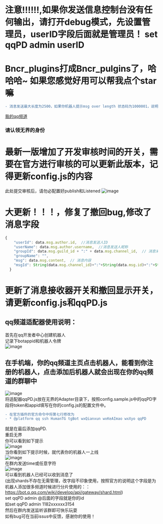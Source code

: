 # 注意!!!!!!,如果你发送信息控制台没有任何输出，请打开debug模式，先设置管理员，userID字段后面就是管理员！ set qqPD admin userID
# Bncr_plugins打成Bncr_pulgins了，哈哈哈~ 如果您感觉好用可以帮我点个star嘛
```diff
- 消息发送最大长度为2500，如果你机器人提示msg over length 状态码为1000001，说明超过了bot单消息长度限制，请将消息分片！
 ```
 [我的qq频道](https://pd.qq.com/s/gz6qod7fb) 
 ### 请认领无界的身份
# 最新一版增加了开发审核时间的开关，需要在官方进行审核的可以更新此版本，记得更新config.js的内容
此处提交审核后，请勿必配置好publish和Listened
![image](https://github.com/Mrzqd/Bncr_pulgins/assets/104408988/c030d7ee-a118-4424-99cb-aaa97f99c428)

# 大更新！！！，修复了撤回bug,修改了消息字段

```js
{
    "userId": data.msg.author.id,  //消息发送人ID
    "userName": data.msg.author.username,  //消息发送人昵称
    "groupId": data.msg.guild_id + ":" + data.msg.channel_id,  // 消息来源频道ID:子频道ID,频道ID和子频道ID使用:进行分割
    "groupName": "",
    "msg": data.msg.content,  // 消息内容
    "msgId": String(data.msg.channel_id)+":"+String(data.msg.id)+":"+String(data.msg.author.id), // 消息来源频道ID:子频道ID:消息ID:消息发送人ID
  }
  ```

# 更新了消息接收器开关和撤回显示开关，请更新config.js和qqPD.js
## qq频道适配器使用说明：
首先在qq开发者中心创建机器人  
记录下botappid和机器人令牌  
![image](https://github.com/Mrzqd/Bncr_pulgins/assets/104408988/aad69a75-a516-4ab9-bcfe-ed2eb72f073e)  
## 在手机端，你的qq频道主页点击机器人，能看到你注册的机器人，点击添加后机器人就会出现在你的qq频道的群聊中  
![image](https://github.com/Mrzqd/Bncr_pulgins/assets/104408988/d1cb6f56-d4eb-4206-b323-dba2a7f97a1a)  
将适配器qqPD.js放在无界的Adapter目录下，按照config.sample.js中的qqPD字段将token和appid填写在你的config.js的配置文件中。  
```diff
- 在官方插件的官方命令中将第七行修改为  
- * @platform qq ssh HumanTG tgBot wxQianxun wxKeAImao wxXyo qqPD 
```
就是在最后添加qqPD.  
重启无界  
你可以看到如下提示  
![image](https://github.com/Mrzqd/Bncr_pulgins/assets/104408988/73c5e156-4a4a-4a61-91ed-a9851fbd2cb0)  
当你看到如下提示时候，就代表你的机器人一上线  
![image](https://github.com/Mrzqd/Bncr_pulgins/assets/104408988/913c4f73-9b46-4b9a-a3cd-201f0f867189)  
在群内发送time或任意字符  
![image](https://github.com/Mrzqd/Bncr_pulgins/assets/104408988/30c105cd-c544-4972-b99f-e5afbef4363a)  
可以看到机器人已经可以收到消息了  
(出现shards不存在无需管理，改字段不印象使用，按照官方的说明这个字段是为机器人添加很多频道时候进行分片使用的：：https://bot.q.qq.com/wiki/develop/api/gateway/shard.html)  
set qqPD admin @后面的字段就是你的id   
如set qqPD admin 1182xxxxxx3154  
然后在群内发送监听该群即可快乐玩耍  
如有bug可在当前issus中反馈，感谢你的使用！
